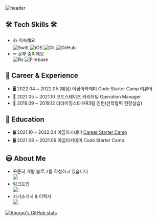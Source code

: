 ![header](https://capsule-render.vercel.app/api?type=Rounded&color=auto&height=200&section=header&text=Hojoon%20&fontSize=90)


## 🛠️ Tech Skills 🛠️
- 👍 익숙해요 <br>
![Swift](https://img.shields.io/badge/Swift-FA7343?style=flat-square&logo=Swift&logoColor=white) ![iOS](https://img.shields.io/badge/iOS-222222?style=flat-square&logo=Apple&logoColor=white) ![Git](https://img.shields.io/badge/Git-F05032?style=flat-square&logo=Git&logoColor=white) ![GitHub](https://img.shields.io/badge/GitHub-181717?style=flat-square&logo=GitHub&logoColor=white)
- ✏ 공부 중이에요 <br>
![Rx](https://img.shields.io/badge/RxSwift%20&%20RxCocoa-B7178C?style=flat-square&logo=ReactiveX&logoColor=white) ![Firebase](https://img.shields.io/badge/Firebase-FFCA28?style=flat-square&logo=Firebase&logoColor=black)

## 🚴 Career & Experience
- 🖥 2022.04 ~ 2022.05 (예정) 야곰아카데미 Code Starter Camp 리뷰어
- 🏢 2021.05 ~ 2021.10 코드스테이츠 커리어팀 Operation Manager
- 🏢 2019.09 ~ 2019.12 더라이징스타 HR3팀 인턴(산학협력 현장실습)

## 📝 Education
- 🖥 2021.10 ~ 2022.04 야곰아카데미 [Career Starter Camp](https://github.com/yanghojoon/yanghojoon/tree/main/yagomCamp)
- 🖥 2021.08 ~ 2021.09 야곰아카데미 Code Starter Camp

## 😃 About Me
- 꾸준히 개발 블로그를 작성하고 있습니다 <br>
<a href="https://ho8487.tistory.com/"><img src="https://img.shields.io/badge/Tech%20Blog-11B48A?style=flat-square&logo=Vimeo&logoColor=white&link=https://ho8487.tistory.com/"/></a>
- 링크드인 <br>
<a href="https://www.linkedin.com/in/%ED%98%B8%EC%A4%80-%EC%96%91-91890b213/"><img src="https://img.shields.io/badge/LinkedIn-0A66C2.svg?style=flat-square&logo=LinkedIn&logoColor=white&link=https://www.linkedin.com/in/%ED%98%B8%EC%A4%80-%EC%96%91-91890b213/"/></a>
- 자기소개서 & 이력서 <br>
<a href="https://water-trouser-98b.notion.site/380d9afb03e945ddb15ed13c7c51bd7c"><img src="https://img.shields.io/badge/Notion-000000?style=flat-square&logo=Notion&logoColor=white&link=https://water-trouser-98b.notion.site/380d9afb03e945ddb15ed13c7c51bd7c"/></a>

[![Anurag's GitHub stats](https://github-readme-stats.vercel.app/api?username=yanghojoon&count_private=true)](https://github.com/anuraghazra/github-readme-stats)


